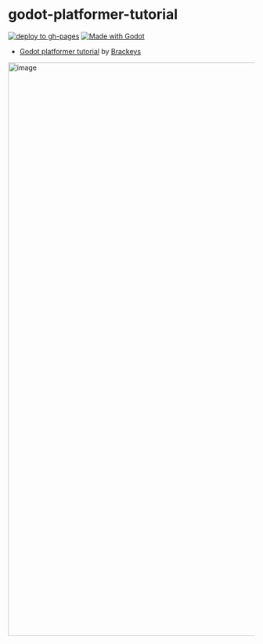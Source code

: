 # godot-platformer-tutorial

[![deploy to gh-pages](https://github.com/sh-cho/godot-platformer-tutorial/actions/workflows/deploy.yml/badge.svg)](https://github.com/sh-cho/godot-platformer-tutorial/actions/workflows/deploy.yml)
[![Made with Godot](https://img.shields.io/badge/Made%20with-Godot-478CBF?style=flat&logo=godot%20engine&logoColor=white)](https://godotengine.org)

- [Godot platformer tutorial](https://www.youtube.com/watch?v=LOhfqjmasi0) by [Brackeys](https://www.youtube.com/@Brackeys)

<img width="1170" alt="image" src="https://github.com/sh-cho/godot-platformer-tutorial/assets/11611397/27406542-7bda-4f9c-8eb4-67fb7f7c2b27">

